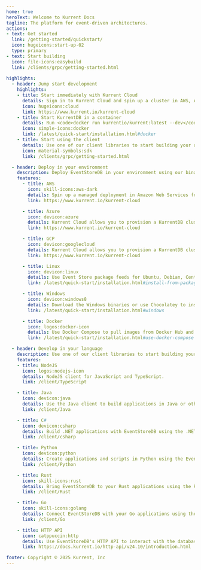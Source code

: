 ```yaml
---
home: true
heroText: Welcome to Kurrent Docs
tagline: The platform for event-driven architectures.
actions:
- text: Get started
  link: /getting-started/quickstart/
  icon: hugeicons:start-up-02
  type: primary
- text: Start building
  icon: file-icons:easybuild
  link: /clients/grpc/getting-started.html
  
highlights:
  - header: Jump start development
    highlights:
    - title: Start immediately with Kurrent Cloud
      details: Sign in to Kurrent Cloud and spin up a cluster in AWS, Azure, or GCP.
      icon: hugeicons:cloud
      link: https://www.kurrent.io/kurrent-cloud
    - title: Start KurrentDB in a container
      details: Run <code>docker run kurrentio/kurrent:latest --dev</code> to start EventStoreDB in developers mode.
      icon: simple-icons:docker
      link: /latest/quick-start/installation.html#docker
    - title: Start using the client
      details: Use one of our client libraries to start building your application.
      icon: material-symbols:sdk
      link: /clients/grpc/getting-started.html

  - header: Deploy in your environment
    description: Deploy EventStoreDB in your environment using our binaries, Docker Compose, or Kubernetes Operator.
    features:
      - title: AWS
        icon: skill-icons:aws-dark
        details: Spin up a managed deployment in Amazon Web Services for free, in less than 10 minutes.
        link: https://www.kurrent.io/kurrent-cloud

      - title: Azure
        icon: devicon:azure
        details: Kurrent Cloud allows you to provision a KurrentDB cluster in Azure.
        link: https://www.kurrent.io/kurrent-cloud

      - title: GCP
        icon: devicon:googlecloud
        details: Kurrent Cloud allows you to provision a KurrentDB cluster in GCP.
        link: https://www.kurrent.io/kurrent-cloud

      - title: Linux
        icon: devicon:linux
        details: Use Event Store package feeds for Ubuntu, Debian, CentOS, and Red Hat Enterprise Linux.
        link: /latest/quick-start/installation.html#install-from-packagecloud

      - title: Windows
        icon: devicon:windows8
        details: Download the Windows binaries or use Chocolatey to install EventStoreDB.
        link: /latest/quick-start/installation.html#windows

      - title: Docker
        icon: logos:docker-icon
        details: Use Docker Compose to pull images from Docker Hub and run EventStoreDB in containers.
        link: /latest/quick-start/installation.html#use-docker-compose

  - header: Develop in your language
    description: Use one of our client libraries to start building your application.
    features:
    - title: NodeJS
      icon: logos:nodejs-icon
      details: NodeJS client for JavaScript and TypeScript.
      link: /client/TypeScript

    - title: Java
      icon: devicon:java
      details: Use the Java client to build applications in Java or other JVM languages.
      link: /client/Java

    - title: C#
      icon: devicon:csharp
      details: Build .NET applications with EventStoreDB using the .NET client for latest .NET and legacy .NET Framework.
      link: /client/csharp

    - title: Python
      icon: devicon:python
      details: Create applications and scripts in Python using the EventStoreDB client.
      link: /client/Python

    - title: Rust
      icon: skill-icons:rust
      details: Bring EventStoreDB to your Rust applications using the Rust client.
      link: /client/Rust

    - title: Go
      icon: skill-icons:golang
      details: Connect EventStoreDB with your Go applications using the Go client.
      link: /client/Go

    - title: HTTP API
      icon: catppuccin:http
      details: Use EventStoreDB's HTTP API to interact with the database using any language or stack.
      link: https://docs.kurrent.io/http-api/v24.10/introduction.html

footer: Copyright © 2025 Kurrent, Inc
---
```


